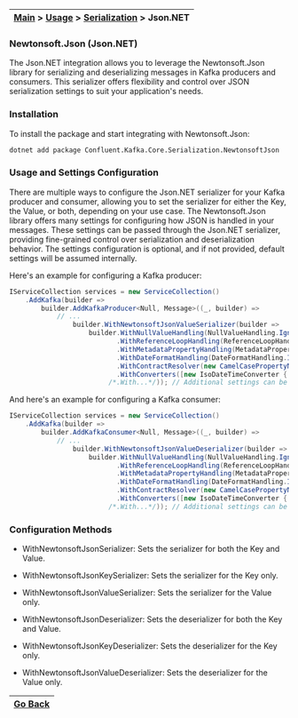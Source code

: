 | [Main](/README.md) > [Usage](/docs/Usage.md) > [Serialization](/docs/Serialization/Serialization.md) > Json.NET |
|-----------------------------------------------------------------------------------------------------------------|

### Newtonsoft.Json (Json.NET)

The Json.NET integration allows you to leverage the Newtonsoft.Json library for serializing and deserializing messages in Kafka producers and consumers. This serializer offers flexibility and control over JSON serialization settings to suit your application's needs.

### Installation

To install the package and start integrating with Newtonsoft.Json:
```bash
dotnet add package Confluent.Kafka.Core.Serialization.NewtonsoftJson
```

### Usage and Settings Configuration

There are multiple ways to configure the Json.NET serializer for your Kafka producer and consumer, allowing you to set the serializer for either the Key, the Value, or both, depending on your use case. The Newtonsoft.Json library offers many settings for configuring how JSON is handled in your messages. These settings can be passed through the Json.NET serializer, providing fine-grained control over serialization and deserialization behavior. The settings configuration is optional, and if not provided, default settings will be assumed internally.

Here's an example for configuring a Kafka producer:

```C#
IServiceCollection services = new ServiceCollection()
    .AddKafka(builder =>
        builder.AddKafkaProducer<Null, Message>((_, builder) =>
            // ...
                builder.WithNewtonsoftJsonValueSerializer(builder => 
                    builder.WithNullValueHandling(NullValueHandling.Ignore) // Ignores null values
                           .WithReferenceLoopHandling(ReferenceLoopHandling.Ignore) // Ignores reference loops
                           .WithMetadataPropertyHandling(MetadataPropertyHandling.Ignore) // Ignores metadata properties
                           .WithDateFormatHandling(DateFormatHandling.IsoDateFormat) // Uses ISO date format
                           .WithContractResolver(new CamelCasePropertyNamesContractResolver()) // Camel case property names
                           .WithConverters([new IsoDateTimeConverter { DateTimeStyles = DateTimeStyles.AssumeUniversal }]) // Custom date handling
                         /*.With...*/)); // Additional settings can be added here
```

And here's an example for configuring a Kafka consumer:

```C#
IServiceCollection services = new ServiceCollection()
    .AddKafka(builder =>
        builder.AddKafkaConsumer<Null, Message>((_, builder) =>
            // ...
                builder.WithNewtonsoftJsonValueDeserializer(builder => 
                    builder.WithNullValueHandling(NullValueHandling.Ignore) // Ignores null values
                           .WithReferenceLoopHandling(ReferenceLoopHandling.Ignore) // Ignores reference loops
                           .WithMetadataPropertyHandling(MetadataPropertyHandling.Ignore) // Ignores metadata properties
                           .WithDateFormatHandling(DateFormatHandling.IsoDateFormat) // Uses ISO date format
                           .WithContractResolver(new CamelCasePropertyNamesContractResolver()) // Camel case property names
                           .WithConverters([new IsoDateTimeConverter { DateTimeStyles = DateTimeStyles.AssumeUniversal }]) // Custom date handling
                         /*.With...*/)); // Additional settings can be added here
```

### Configuration Methods

- WithNewtonsoftJsonSerializer: Sets the serializer for both the Key and Value.
- WithNewtonsoftJsonKeySerializer: Sets the serializer for the Key only.
- WithNewtonsoftJsonValueSerializer: Sets the serializer for the Value only.

- WithNewtonsoftJsonDeserializer: Sets the deserializer for both the Key and Value.
- WithNewtonsoftJsonKeyDeserializer: Sets the deserializer for the Key only.
- WithNewtonsoftJsonValueDeserializer: Sets the deserializer for the Value only.

| [Go Back](/docs/Serialization/Serialization.md) |
|-------------------------------------------------| 